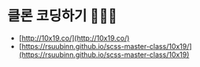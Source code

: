 # 클론 코딩하기 👩🏻‍💻

- [http://10x19.co/](http://10x19.co/)
- [https://rsuubinn.github.io/scss-master-class/10x19/](https://rsuubinn.github.io/scss-master-class/10x19)
